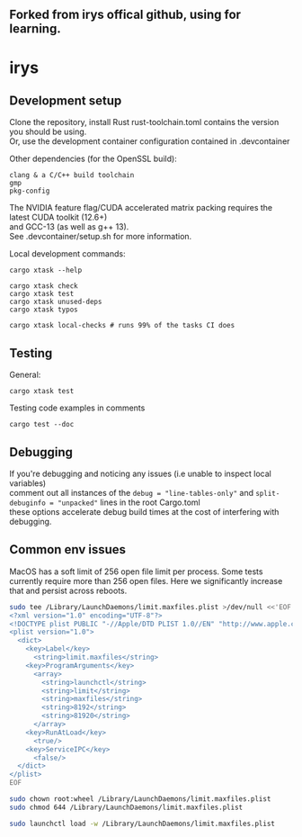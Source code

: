 
## Forked from irys offical github,  using for learning.
# irys

## Development setup
Clone the repository, install Rust
rust-toolchain.toml contains the version you should be using.\
Or, use the development container configuration contained in .devcontainer

Other dependencies (for the OpenSSL build):

```
clang & a C/C++ build toolchain
gmp
pkg-config
```
The NVIDIA feature flag/CUDA accelerated matrix packing requires the latest CUDA toolkit (12.6+)\
and GCC-13 (as well as g++ 13).\
See .devcontainer/setup.sh for more information.

Local development commands:

```cli
cargo xtask --help

cargo xtask check
cargo xtask test
cargo xtask unused-deps
cargo xtask typos

cargo xtask local-checks # runs 99% of the tasks CI does
```

## Testing

General:
```cli
cargo xtask test
```

Testing code examples in comments

```cli
cargo test --doc
```

## Debugging
If you're debugging and noticing any issues (i.e unable to inspect local variables)\
comment out all instances of the  `debug = "line-tables-only"` and `split-debuginfo = "unpacked"` lines in the root Cargo.toml\
these options accelerate debug build times at the cost of interfering with debugging.


## Common env issues
MacOS has a soft limit of 256 open file limit per process.
Some tests currently require more than 256 open files.
Here we significantly increase that and persist across reboots.

```sh
sudo tee /Library/LaunchDaemons/limit.maxfiles.plist >/dev/null <<'EOF'
<?xml version="1.0" encoding="UTF-8"?>
<!DOCTYPE plist PUBLIC "-//Apple/DTD PLIST 1.0//EN" "http://www.apple.com/DTDs/PropertyList-1.0.dtd">
<plist version="1.0">
  <dict>
    <key>Label</key>
      <string>limit.maxfiles</string>
    <key>ProgramArguments</key>
      <array>
        <string>launchctl</string>
        <string>limit</string>
        <string>maxfiles</string>
        <string>8192</string>
        <string>81920</string>
      </array>
    <key>RunAtLoad</key>
      <true/>
    <key>ServiceIPC</key>
      <false/>
  </dict>
</plist>
EOF

sudo chown root:wheel /Library/LaunchDaemons/limit.maxfiles.plist
sudo chmod 644 /Library/LaunchDaemons/limit.maxfiles.plist

sudo launchctl load -w /Library/LaunchDaemons/limit.maxfiles.plist
```
